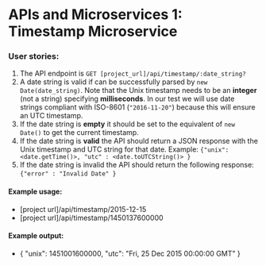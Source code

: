 # APIs and Microservices 1: Timestamp Microservice

### User stories:
1. The API endpoint is `GET [project_url]/api/timestamp/:date_string?`
2. A date string is valid if can be successfully parsed by `new Date(date_string)`. Note that the Unix timestamp needs to be an **integer** (not a string) specifying **milliseconds**. In our test we will use date strings compliant with ISO-8601 (`"2016-11-20"`) because this will ensure an UTC timestamp.
3. If the date string is **empty** it should be set to the equivalent of `new Date()` to get the current timestamp.
4. If the date string is **valid** the API should return a JSON response with the Unix timestamp and UTC string for that date. Example: `{"unix": <date.getTime()>, "utc" : <date.toUTCString()> }`
5. If the date string is invalid the API should return the following response: `{"error" : "Invalid Date" }`

#### Example usage:
* [project url]/api/timestamp/2015-12-15
* [project url]/api/timestamp/1450137600000

#### Example output:
* { "unix": 1451001600000, "utc": "Fri, 25 Dec 2015 00:00:00 GMT" }